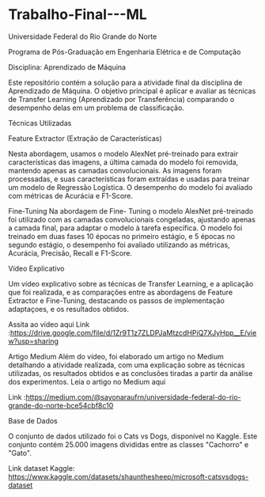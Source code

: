 # Trabalho-Final---ML

Universidade Federal do Rio Grande do Norte

Programa de Pós-Graduação em Engenharia Elétrica e de Computação

Disciplina: Aprendizado de Máquina

Este repositório contém a solução para a atividade final da disciplina de Aprendizado de Máquina. O objetivo principal é aplicar e avaliar as técnicas de Transfer Learning (Aprendizado por Transferência) comparando o desempenho delas em um problema de classificação.

Técnicas Utilizadas

Feature Extractor (Extração de Características)

Nesta abordagem, usamos o modelo AlexNet pré-treinado para extrair características das imagens, a última camada do modelo foi removida, mantendo apenas as camadas convolucionais.
As imagens foram processadas, e suas características foram extraídas e usadas para treinar um modelo de Regressão Logística. O desempenho do modelo foi avaliado com métricas de Acurácia e F1-Score.

Fine-Tuning
Na abordagem de Fine- Tuning o modelo AlexNet pré-treinado foi utilizado com  as camadas convolucionais congeladas, ajustando apenas a camada final,  para adaptar o modelo  à tarefa específica. O modelo foi treinado em duas fases 10 épocas no  primeiro estágio, e 5 épocas no segundo estágio, o desempenho foi avaliado utilizando as métricas, Acurácia, Precisão, Recall e F1-Score.
 
 
 Vídeo Explicativo
 
 Um vídeo explicativo sobre as técnicas de Transfer Learning, e a 
 aplicação que foi realizada, e as comparações entre as abordagens de 
 Feature Extractor e Fine-Tuning, destacando os passos de implementação 
 adaptaçoes, e os resultados obtidos. 
 
 Assita ao vídeo aqui 
 Link :https://drive.google.com/file/d/1Zr9T1z7ZLDPJaMtzcdHPiQ7XJyHpp__E/view?usp=sharing

 Artigo Medium
 Além do vídeo, foi elaborado um artigo no Medium detalhando a atividade realizada, com uma explicação sobre as técnicas 
 utilizadas, os resultados obtidos e as conclusões tiradas a partir da análise dos experimentos.
 Leia o artigo no Medium aqui
 
 Link :https://medium.com/@sayonaraufrn/universidade-federal-do-rio-grande-do-norte-bce54cbf8c10

Base de Dados

O conjunto de dados utilizado foi o Cats vs Dogs, disponível no Kaggle. Este conjunto contém 25.000 imagens divididas entre as classes "Cachorro" e "Gato".

Link dataset  Kaggle: https://www.kaggle.com/datasets/shaunthesheep/microsoft-catsvsdogs-dataset


